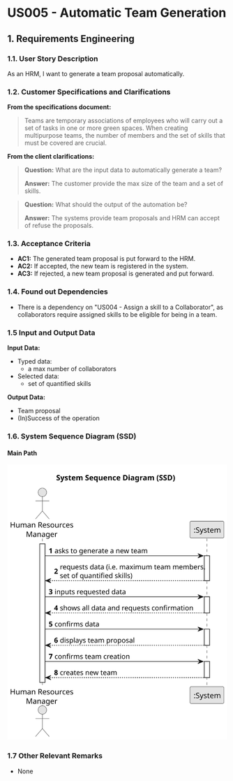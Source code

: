 # US005 - Automatic Team Generation


## 1. Requirements Engineering

### 1.1. User Story Description

As an HRM, I want to generate a team proposal automatically.

### 1.2. Customer Specifications and Clarifications 

**From the specifications document:**

>	Teams are temporary associations of employees who will carry out a set of tasks in one or more green spaces. When creating multipurpose teams, the number of members and the set of skills that must be covered are crucial.

**From the client clarifications:**

> **Question:** What are the input data to automatically generate a team?
>
> **Answer:** The customer provide the max size of the team and a set of skills.

> **Question:** What should the output of the automation be?
>
> **Answer:** The systems provide team proposals and HRM can accept of refuse the proposals.

### 1.3. Acceptance Criteria

* **AC1:** The generated team proposal is put forward to the HRM.
* **AC2:** If accepted, the new team is registered in the system.
* **AC3:** If rejected, a new team proposal is generated and put forward.

### 1.4. Found out Dependencies

* There is a dependency on "US004 - Assign a skill to a Collaborator", as collaborators require assigned skills to be eligible for being in a team.

### 1.5 Input and Output Data

**Input Data:**

* Typed data:
    * a max number of collaborators
* Selected data:
  * set of quantified skills

**Output Data:**

* Team proposal
* (In)Success of the operation

### 1.6. System Sequence Diagram (SSD)

#### Main Path

![System Sequence Diagram - Alternative One](svg/us005-system-sequence-diagram.svg)


### 1.7 Other Relevant Remarks

* None